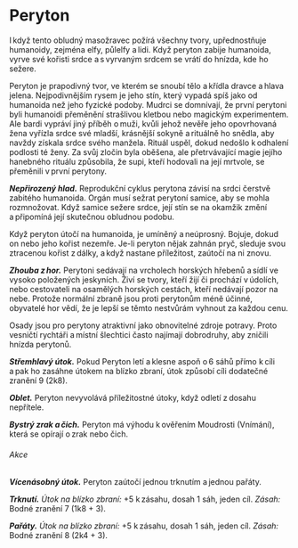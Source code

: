 # Peryton
  
I když tento obludný masožravec požírá všechny tvory, upřednostňuje humanoidy, zejména elfy, půlelfy a lidi. Když peryton zabije humanoida, vyrve své kořisti srdce a s vyrvaným srdcem se vrátí do hnízda, kde ho sežere.
  
Peryton je prapodivný tvor, ve kterém se snoubí tělo a křídla dravce a hlava jelena. Nejpodivnějším rysem je jeho stín, který vypadá spíš jako od humanoida než jeho fyzické podoby. Mudrci se domnívají, že první perytoni byli humanoidi přeměnění strašlivou kletbou nebo magickým experimentem. Ale bardi vypráví jiný příběh o muži, kvůli jehož nevěře jeho opovrhovaná žena vyřízla srdce své mladší, krásnější sokyně a rituálně ho snědla, aby navždy získala srdce svého manžela. Rituál uspěl, dokud nedošlo k odhalení podlosti té ženy. Za svůj zločin byla oběšena, ale přetrvávající magie jejího hanebného rituálu způsobila, že supi, kteří hodovali na její mrtvole, se přeměnili v první perytony.
  
***Nepřirozený hlad.*** Reprodukční cyklus perytona závisí na srdci čerstvě zabitého humanoida. Orgán musí sežrat perytoní samice, aby se mohla rozmnožovat. Když samice sežere srdce, její stín se na okamžik změní a připomíná její skutečnou obludnou podobu.
  
Když peryton útočí na humanoida, je umíněný a neúprosný. Bojuje, dokud on nebo jeho kořist nezemře. Je-li peryton nějak zahnán pryč, sleduje svou ztracenou kořist z dálky, a když nastane příležitost, zaútočí na ni znovu.
  
***Zhouba z hor.*** Perytoni sedávají na vrcholech horských hřebenů a sídlí ve vysoko položených jeskyních. Živí se tvory, kteří žijí či prochází v údolích, nebo cestovateli na osamělých horských cestách, kteří nedávají pozor na nebe. Protože normální zbraně jsou proti perytonům méně účinné, obyvatelé hor vědí, že je lepší se těmto nestvůrám vyhnout za každou cenu.
  
Osady jsou pro perytony atraktivní jako obnovitelné zdroje potravy. Proto vesničtí rychtáři a místní šlechtici často najímají dobrodruhy, aby zničili hnízda perytonů.

<Monster 
    title="Peryton"
    subtitle="Střední obluda, chaotické zlo￼"
    armor-class="13 (přirozená zbroj)"
    hit-points="33 (6k8 + 6)"
    speed="4 sáhy, létání 12 sáhů"
    str="16 (+3)"
    dex="12 (+2)"
    con="13 (+1)"
    int="9 (-1)"
    wis="12 (+1)"
    cha="10 (+0)"
    saving-throws=""
    skills="Vnímání +5"
    damage-vulnerabilities=""
    damage-resistances="bodná, drtivá a sečná z nemagických útoků"
    damage-immunities=""
    condition-immunities=""
    senses="pasivní Vnímání 15"
    languages="rozumí elfštině a obecné řeči, ale neumí mluvit"
    challenge="2 (450 ZK)"
    >

***Střemhlavý útok.*** Pokud Peryton letí a klesne aspoň o 6 sáhů přímo k cíli a pak ho zasáhne útokem na blízko zbraní, útok způsobí cíli dodatečné zranění 9 (2k8).
  
***Oblet.*** Peryton nevyvolává příležitostné útoky, když odletí z dosahu nepřítele.
  
***Bystrý zrak a čich.*** Peryton má výhodu k ověřením Moudrosti (Vnímání), která se opírají o zrak nebo čich.
  
###### Akce
  
***Vícenásobný útok.*** Peryton zaútočí jednou trknutím a jednou pařáty.
  
***Trknutí.*** *Útok na blízko zbraní:* +5 k zásahu, dosah 1 sáh, jeden cíl. *Zásah:* Bodné zranění 7 (1k8 + 3).
  
***Pařáty.*** *Útok na blízko zbraní:* +5 k zásahu, dosah 1 sáh, jeden cíl. *Zásah:* Bodné zranění 8 (2k4 + 3).

</Monster>  
